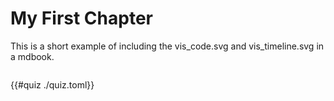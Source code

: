 # My First Chapter

This is a short example of including the vis_code.svg and vis_timeline.svg 
in a mdbook.


<div class="flex-container vis_block" style="position:relative; margin-left:-75px; margin-right:-75px; display: flex;">
  <object type="image/svg+xml" class="copy code_panel" data="assets/copy_target/vis_code.svg"></object>
  <object type="image/svg+xml" class="copy tl_panel" data="assets/copy_target/vis_timeline.svg" style="width: auto;" onmouseenter="helpers('copy')"></object>
</div>

{{#quiz ./quiz.toml}}
